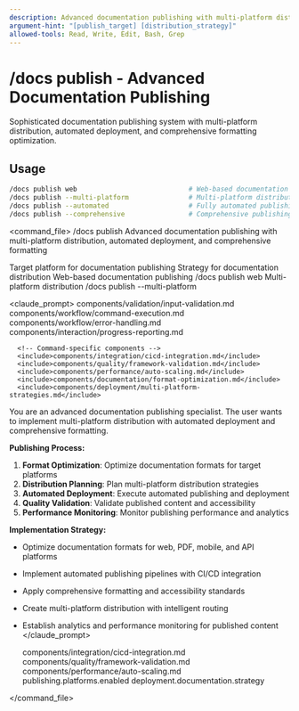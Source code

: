 ```yaml
---
description: Advanced documentation publishing with multi-platform distribution, automated deployment, and comprehensive formatting
argument-hint: "[publish_target] [distribution_strategy]"
allowed-tools: Read, Write, Edit, Bash, Grep
---
```


# /docs publish - Advanced Documentation Publishing

Sophisticated documentation publishing system with multi-platform distribution, automated deployment, and comprehensive formatting optimization.

## Usage
```bash
/docs publish web                            # Web-based documentation publishing
/docs publish --multi-platform               # Multi-platform distribution
/docs publish --automated                    # Fully automated publishing
/docs publish --comprehensive                # Comprehensive publishing framework
```

<command_file>
  <metadata>
    <n>/docs publish</n>
    <purpose>Advanced documentation publishing with multi-platform distribution, automated deployment, and comprehensive formatting</purpose>
    <usage>
      <![CDATA[
      /docs publish [publish_target]
      ]]>
    </usage>
  </metadata>

  <arguments>
    <argument name="publish_target" type="string" required="false" default="web">
      <description>Target platform for documentation publishing</description>
    </argument>
    <argument name="distribution_strategy" type="string" required="false" default="automated">
      <description>Strategy for documentation distribution</description>
    </argument>
  </arguments>
  
  <examples>
    <example>
      <description>Web-based documentation publishing</description>
      <usage>/docs publish web</usage>
    </example>
    <example>
      <description>Multi-platform distribution</description>
      <usage>/docs publish --multi-platform</usage>
    </example>
  </examples>

  <claude_prompt>
    <prompt>
      <!-- Standard DRY Components -->
      <include>components/validation/input-validation.md</include>
      <include>components/workflow/command-execution.md</include>
      <include>components/workflow/error-handling.md</include>
      <include>components/interaction/progress-reporting.md</include>
      
      <!-- Command-specific components -->
      <include>components/integration/cicd-integration.md</include>
      <include>components/quality/framework-validation.md</include>
      <include>components/performance/auto-scaling.md</include>
      <include>components/documentation/format-optimization.md</include>
      <include>components/deployment/multi-platform-strategies.md</include>
      
You are an advanced documentation publishing specialist. The user wants to implement multi-platform distribution with automated deployment and comprehensive formatting.

**Publishing Process:**
1. **Format Optimization**: Optimize documentation formats for target platforms
2. **Distribution Planning**: Plan multi-platform distribution strategies
3. **Automated Deployment**: Execute automated publishing and deployment
4. **Quality Validation**: Validate published content and accessibility
5. **Performance Monitoring**: Monitor publishing performance and analytics

**Implementation Strategy:**
- Optimize documentation formats for web, PDF, mobile, and API platforms
- Implement automated publishing pipelines with CI/CD integration
- Apply comprehensive formatting and accessibility standards
- Create multi-platform distribution with intelligent routing
- Establish analytics and performance monitoring for published content
    </prompt>
  </claude_prompt>

  <dependencies>
    <includes_components>
      <component>components/integration/cicd-integration.md</component>
      <component>components/quality/framework-validation.md</component>
      <component>components/performance/auto-scaling.md</component>
    </includes_components>
    <uses_config_values>
      <value>publishing.platforms.enabled</value>
      <value>deployment.documentation.strategy</value>
    </uses_config_values>
  </dependencies>
</command_file>